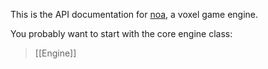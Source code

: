 

This is the API documentation for 
[noa](https://github.com/fenomas/noa), a voxel game engine.

You probably want to start with the core engine class:

> [[Engine]]


